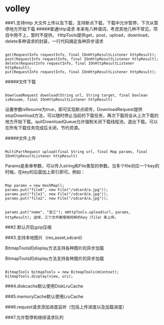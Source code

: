 volley
======
###1.支持http 大文件上传以及下载，支持断点下载，下载中允许暂停，下次从暂停地方开始下载
#####普通http请求
本来有八种谓词，考虑其他几种不常见，项目中用不上，暂时不提供。
HttpTools提供get，post，upload，download，delete多种请求的封装，一行代码搞定各种异步请求
<p><code>
get(RequestInfo requestInfo, final IOnHttpResultListener httpResult);
post(RequestInfo requestInfo, final IOnHttpResultListener httpResult);
delete(RequestInfo requestInfo, final IOnHttpResultListener httpResult);
put(RequestInfo requestInfo, final IOnHttpResultListener httpResult);
</code></p>

#####文件下载
<p><code>
DownloadRequest download(String url, String target, final boolean isResume, final IOnHttpResultListener httpResult)
</code></p>
设置参数isResume为true，即可实现断点续传，DownloadRequest提供stopDownload方法，可以随时停止当前的下载任务，再次下载将会从上次下载的地方开始下载。quitDownloadQueue允许强制关闭下载线程池，退出下载。可以在所有下载任务完成后关闭，节约资源。

#####文件上传
<p><code>
MultiPartRequest<String> upload(final String url, final Map<String, Object> params, final IOnHttpResultListener httpResult)
</code></p>
Params是表单参数，可以传入string和File类型的参数。当多个file对应一个key的时候。在key的后面加上索引即可。例如：
<p><code>
Map<String,Object> params = new HashMap<String, Object>();
params.put("file0", new File("/sdcard/a.jpg"));
params.put("file1", new File("/sdcard/a.jpg"));
params.put("file2", new File("/sdcard/a.jpg"));
	    
params.put("name", "张三");
mHttpTools.upload(url, params, httpResult);
这样，三个文件都使用同样的key（file）来上传。
</code></p>

###2.默认开启gzip压缩

###3.支持本地图片（res,asset,sdcard）

BitmapTools的display方法支持各种图片的异步加载

BitmapTools的display方法支持各种图片的异步加载
<p><code>
BitmapTools bitmapTools = new BitmapTools(mContext);
bitmapTools.display(view, uri);
</code></p>

###4.diskcache默认使用DiskLruCache

###5.memoryCache默认使用LruCache

###6.request请求添加进度监听（包括上传进度以及加载进度）

###7.允许暂停和继续请求队列
